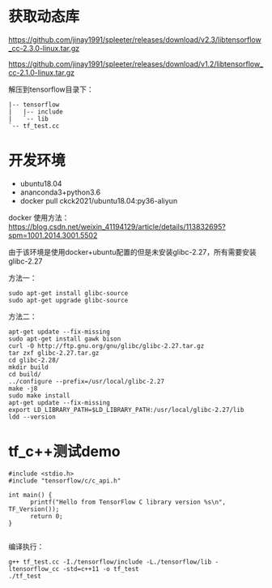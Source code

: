 
# 获取动态库
https://github.com/jinay1991/spleeter/releases/download/v2.3/libtensorflow_cc-2.3.0-linux.tar.gz

https://github.com/jinay1991/spleeter/releases/download/v1.2/libtensorflow_cc-2.1.0-linux.tar.gz


解压到tensorflow目录下：
```shell
|-- tensorflow
|   |-- include
|   `-- lib
`-- tf_test.cc
```

# 开发环境
- ubuntu18.04
- ananconda3+python3.6
- docker pull ckck2021/ubuntu18.04:py36-aliyun

docker 使用方法：https://blog.csdn.net/weixin_41194129/article/details/113832695?spm=1001.2014.3001.5502

由于该环境是使用docker+ubuntu配置的但是未安装glibc-2.27，所有需要安装glibc-2.27

方法一：
```SHELL
sudo apt-get install glibc-source
sudo apt-get upgrade glibc-source
```

方法二：
```shell
apt-get update --fix-missing
sudo apt-get install gawk bison
curl -O http://ftp.gnu.org/gnu/glibc/glibc-2.27.tar.gz
tar zxf glibc-2.27.tar.gz 
cd glibc-2.28/
mkdir build 
cd build/
../configure --prefix=/usr/local/glibc-2.27
make -j8
sudo make install
apt-get update --fix-missing
export LD_LIBRARY_PATH=$LD_LIBRARY_PATH:/usr/local/glibc-2.27/lib
ldd --version

```

# tf_c++测试demo
```
#include <stdio.h>
#include "tensorflow/c/c_api.h"

int main() {
      printf("Hello from TensorFlow C library version %s\n", TF_Version());
      return 0;
}


```
编译执行：
```
g++ tf_test.cc -I./tensorflow/include -L./tensorflow/lib -ltensorflow_cc -std=c++11 -o tf_test 
./tf_test

```




